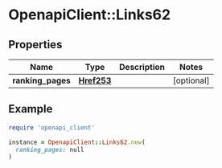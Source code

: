 # OpenapiClient::Links62

## Properties

| Name | Type | Description | Notes |
| ---- | ---- | ----------- | ----- |
| **ranking_pages** | [**Href253**](Href253.md) |  | [optional] |

## Example

```ruby
require 'openapi_client'

instance = OpenapiClient::Links62.new(
  ranking_pages: null
)
```

